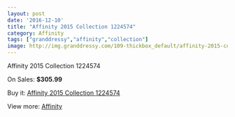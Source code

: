 ```yaml
---
layout: post
date: '2016-12-10'
title: "Affinity 2015 Collection 1224574"
category: Affinity
tags: ["granddressy","affinity","collection"]
image: http://img.granddressy.com/109-thickbox_default/affinity-2015-collection-1224574.jpg
---
```

Affinity 2015 Collection 1224574

On Sales: **$305.99**
<a href="https://www.granddressy.com/en/affinity/88-affinity-2015-collection-1224574.html"><amp-img layout="responsive" width="600" height="600" src="//img.granddressy.com/109-thickbox_default/affinity-2015-collection-1224574.jpg" alt="Affinity 2015 Collection 1224574 0" /></a>

Buy it: [Affinity 2015 Collection 1224574](https://www.granddressy.com/en/affinity/88-affinity-2015-collection-1224574.html "Affinity 2015 Collection 1224574")

View more: [Affinity](https://www.granddressy.com/en/5-affinity "Affinity")